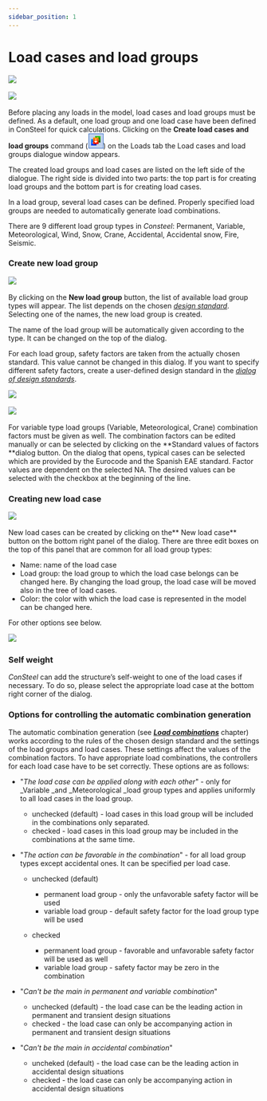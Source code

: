 ```yaml
---
sidebar_position: 1
---
```

# Load cases and load groups

[![](https://consteelsoftware.com/wp-content/uploads/2021/04/7-2-Loadcase.png)](./img/wp-content-uploads-2021-04-7-2-Loadcase.png)

<!-- /wp:image -->

<!-- wp:image {"align":"right","id":22807,"width":375,"height":412,"sizeSlug":"full","linkDestination":"media"} -->

[![](https://consteelsoftware.com/wp-content/uploads/2021/04/dial_LG_Var.png)](./img/wp-content-uploads-2021-04-dial_LG_Var.png)

<!-- /wp:image -->

<!-- wp:paragraph {"align":"justify"} -->

Before placing any loads in the model, load cases and load groups must be defined. As a default, one load group and one load case have been defined in ConSteel for quick calculations. Clicking on the **Create load cases and load groups** command (![](./img/wp-content-uploads-2021-04-cmd_loadgroups.png)) on the Loads tab the Load cases and load groups dialogue window appears.

<!-- /wp:paragraph -->

<!-- wp:paragraph -->

The created load groups and load cases are listed on the left side of the dialogue. The right side is divided into two parts: the top part is for creating load groups and the bottom part is for creating load cases.

<!-- /wp:paragraph -->

<!-- wp:paragraph -->

In a load group, several load cases can be defined. Properly specified load groups are needed to automatically generate load combinations.

<!-- /wp:paragraph -->

<!-- wp:paragraph {"align":"justify"} -->

There are 9 different load group types in _Consteel_: Permanent, Variable, Meteorological, Wind, Snow, Crane, Accidental, Accidental snow, Fire, Seismic.

<!-- /wp:paragraph -->

<!-- wp:heading {"level":3} -->

### Create new load group

<!-- /wp:heading -->

<!-- wp:image {"align":"right","id":19569,"width":260,"height":207,"sizeSlug":"full","linkDestination":"media"} -->

[![](https://consteelsoftware.com/wp-content/uploads/2021/04/7-2-Load-cases-and-load-groups-e1626273431984.png)](./img/wp-content-uploads-2021-04-7-2-Load-cases-and-load-groups-e1626273431984.png)

<!-- /wp:image -->

<!-- wp:paragraph -->

By clicking on the **New load group** button, the list of available load group types will appear. The list depends on the chosen _[design standard](/manual/how-to-open-consteel/the-main-window/#Standards-menu)_. Selecting one of the names, the new load group is created.

<!-- /wp:paragraph -->

<!-- wp:paragraph -->

The name of the load group will be automatically given according to the type. It can be changed on the top of the dialog.

<!-- /wp:paragraph -->

<!-- wp:paragraph {"align":"justify"} -->

For each load group, safety factors are taken from the actually chosen standard. This value cannot be changed in this dialog. If you want to specify different safety factors, create a user-defined design standard in the _[dialog of design standards](/manual/how-to-open-consteel/the-main-window/#Standards-menu)_.

<!-- /wp:paragraph -->

<!-- wp:image {"align":"right","id":9934,"width":276,"height":194,"sizeSlug":"full","linkDestination":"media"} -->

[![](https://consteelsoftware.com/wp-content/uploads/2021/04/7-2-Multipliers-of-representative-values.png)](./img/wp-content-uploads-2021-04-7-2-Multipliers-of-representative-values.png)

<!-- /wp:image -->

<!-- wp:image {"align":"right","id":22816,"width":215,"height":172,"sizeSlug":"full","linkDestination":"media"} -->

[![](https://consteelsoftware.com/wp-content/uploads/2021/04/dial_LG_Var_LG.png)](./img/wp-content-uploads-2021-04-dial_LG_Var_LG.png)

<!-- /wp:image -->

<!-- wp:paragraph {"align":"justify"} -->

For variable type load groups (Variable, Meteorological, Crane) combination factors must be given as well. The combination factors can be edited manually or can be selected by clicking on the **Standard values of factors **dialog button. On the dialog that opens, typical cases can be selected which are provided by the Eurocode and the Spanish EAE standard. Factor values are dependent on the selected NA. The desired values can be selected with the checkbox at the beginning of the line.

<!-- /wp:paragraph -->

<!-- wp:heading {"level":3} -->

### Creating new load case

<!-- /wp:heading -->

<!-- wp:image {"align":"right","id":22823,"width":214,"height":160,"sizeSlug":"full","linkDestination":"media"} -->

[![](https://consteelsoftware.com/wp-content/uploads/2021/07/dial_LG_create-_LC.png)](./img/wp-content-uploads-2021-07-dial_LG_create-_LC.png)

<!-- /wp:image -->

<!-- wp:paragraph -->

New load cases can be created by clicking on the** New load case** button on the bottom right panel of the dialog. There are three edit boxes on the top of this panel that are common for all load group types:

<!-- /wp:paragraph -->

<!-- wp:list {"editorskit":{"indent":40,"devices":false,"desktop":true,"tablet":true,"mobile":true,"loggedin":true,"loggedout":true,"acf_visibility":"","acf_field":"","acf_condition":"","acf_value":"","migrated":false,"unit_test":false}} -->

- Name: name of the load case
- Load group: the load group to which the load case belongs can be changed here. By changing the load group, the load case will be moved also in the tree of load cases.
- Color: the color with which the load case is represented in the model can be changed here.

<!-- /wp:list -->

<!-- wp:paragraph -->

For other options see below.

<!-- /wp:paragraph -->

<!-- wp:image {"align":"right","id":22869,"width":307,"height":47,"sizeSlug":"full","linkDestination":"media"} -->

[![](https://consteelsoftware.com/wp-content/uploads/2021/07/image-2.png)](./img/wp-content-uploads-2021-07-image-2.png)

<!-- /wp:image -->

<!-- wp:heading {"level":3} -->

### Self weight

<!-- /wp:heading -->

<!-- wp:paragraph -->

_ConSteel_ can add the structure’s self-weight to one of the load cases if necessary. To do so, please select the appropriate load case at the bottom right corner of the dialog.

<!-- /wp:paragraph -->

<!-- wp:heading {"level":3} -->

### Options for controlling the automatic combination generation

<!-- /wp:heading -->

<!-- wp:paragraph -->

The automatic combination generation (see _**[Load combinations](/manual/structural-loads/load-combination/)**_ chapter) works according to the rules of the chosen design standard and the settings of the load groups and load cases. These settings affect the values of the combination factors. To have appropriate load combinations, the controllers for each load case have to be set correctly. These options are as follows:

<!-- /wp:paragraph -->

<!-- wp:list -->

- "_The load case can be applied along with each other_" - only for \_Variable \_and \_Meteorological \_load group types and applies uniformly to all load cases in the load group.

  - unchecked (default) - load cases in this load group will be included in the combinations only separated.
  - checked - load cases in this load group may be included in the combinations at the same time.

- "_The action can be favorable in the combination_" - for all load group types except accidental ones. It can be specified per load case.

  - unchecked (default)

    - permanent load group - only the unfavorable safety factor will be used
    - variable load group - default safety factor for the load group type will be used

  - checked

    - permanent load group - favorable and unfavorable safety factor will be used as well
    - variable load group - safety factor may be zero in the combination

- "_Can't be the main in permanent and variable combination_"

  - unchecked (default) - the load case can be the leading action in permanent and transient design situations
  - checked - the load case can only be accompanying action in permanent and transient design situations

- "_Can't be the main in accidental combination_"

  - uncheked (default) - the load case can be the leading action in accidental design situations
  - checked - the load case can only be accompanying action in accidental design situations

<!-- /wp:list -->

<!-- wp:paragraph {"align":"justify"} -->

<!-- /wp:paragraph -->
